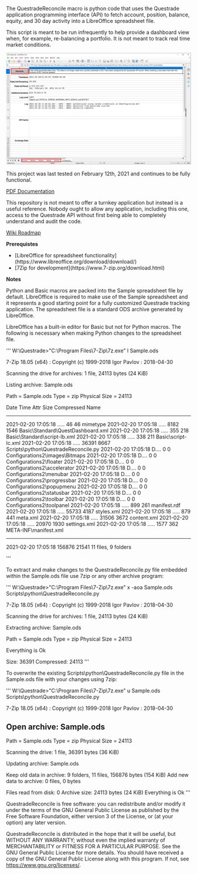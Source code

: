The QuestradeReconcile macro is python code that uses the Questrade application programming interface (API) to fetch account, position, balance, equity, and 30 day activity into a LibreOffice spreadsheet file.

This script is meant to be run infrequently to help provide a dashboard view when, for example, re-balancing a portfolio. It is not meant to track real time market conditions.

![Figure 1: Run the QuestradeReconcile Python Macro](Documentation/RunQuestradeMacro.png?raw=True "Figure 1: Run the QuestradeReconcile Python Macro")

This project was last tested on February 12th, 2021 and continues  to be fully functional.

[PDF Documentation](Documentation/QuestradeMacroDocumentation.pdf?raw=True)

This repository is not meant to offer a turnkey application but instead is a useful reference. Nobody ought to allow any application, including this one, access to the Questrade API without first being able to completely understand and audit the code.

[Wiki Roadmap](https://github.com/kerouac01850/questrade-reconcile/wiki)

**Prerequistes**

<ul>
   <li>[LibreOffice for spreadsheet functionality](https://www.libreoffice.org/download/download/)</li>
   <li>[7Zip for development](https://www.7-zip.org/download.html)</li>
</ul>

**Notes**

Python and Basic macros are packed into the Sample spreadsheet file by default. LibreOffice is required to make use of the Sample spreadsheet and it represents a good starting point for a fully customized Questrade tracking application. The spreadsheet file is a standard ODS archive generated by LibreOffice.

LibreOffice has a built-in editor for Basic but not for Python macros. The following is necessary when making Python changes to the spreadsheet file.

'''
W:\Questrade>"C:\Program Files\7-Zip\7z.exe" l Sample.ods

7-Zip 18.05 (x64) : Copyright (c) 1999-2018 Igor Pavlov : 2018-04-30

Scanning the drive for archives:
1 file, 24113 bytes (24 KiB)

Listing archive: Sample.ods

Path = Sample.ods
Type = zip
Physical Size = 24113

   Date      Time    Attr         Size   Compressed  Name
------------------- ----- ------------ ------------  ------------------------
2021-02-20 17:05:18 .....           46           46  mimetype
2021-02-20 17:05:18 .....         8182         1546  Basic\Standard\QuestDashboard.xml
2021-02-20 17:05:18 .....          355          218  Basic\Standard\script-lb.xml
2021-02-20 17:05:18 .....          338          211  Basic\script-lc.xml
2021-02-20 17:05:18 .....        36391         8667  Scripts\python\QuestradeReconcile.py
2021-02-20 17:05:18 D....            0            0  Configurations2\images\Bitmaps
2021-02-20 17:05:18 D....            0            0  Configurations2\floater
2021-02-20 17:05:18 D....            0            0  Configurations2\accelerator
2021-02-20 17:05:18 D....            0            0  Configurations2\menubar
2021-02-20 17:05:18 D....            0            0  Configurations2\progressbar
2021-02-20 17:05:18 D....            0            0  Configurations2\popupmenu
2021-02-20 17:05:18 D....            0            0  Configurations2\statusbar
2021-02-20 17:05:18 D....            0            0  Configurations2\toolbar
2021-02-20 17:05:18 D....            0            0  Configurations2\toolpanel
2021-02-20 17:05:18 .....          899          261  manifest.rdf
2021-02-20 17:05:18 .....        55733         4187  styles.xml
2021-02-20 17:05:18 .....          879          441  meta.xml
2021-02-20 17:05:18 .....        31506         3672  content.xml
2021-02-20 17:05:18 .....        20970         1930  settings.xml
2021-02-20 17:05:18 .....         1577          362  META-INF\manifest.xml
------------------- ----- ------------ ------------  ------------------------
2021-02-20 17:05:18             156876        21541  11 files, 9 folders

'''

To extract and make changes to the QuestradeReconcile.py file embedded within the Sample.ods file use 7zip or any other archive program:

'''
W:\Questrade>"C:\Program Files\7-Zip\7z.exe" x -aoa Sample.ods Scripts\python\QuestradeReconcile.py

7-Zip 18.05 (x64) : Copyright (c) 1999-2018 Igor Pavlov : 2018-04-30

Scanning the drive for archives:
1 file, 24113 bytes (24 KiB)

Extracting archive: Sample.ods

Path = Sample.ods
Type = zip
Physical Size = 24113

Everything is Ok

Size:       36391
Compressed: 24113
'''

To overwrite the existing Scripts\python\QuestradeReconcile.py file in the Sample.ods file with your changes using 7zip:

'''
W:\Questrade>"C:\Program Files\7-Zip\7z.exe" u Sample.ods Scripts\python\QuestradeReconcile.py

7-Zip 18.05 (x64) : Copyright (c) 1999-2018 Igor Pavlov : 2018-04-30

Open archive: Sample.ods
--
Path = Sample.ods
Type = zip
Physical Size = 24113

Scanning the drive:
1 file, 36391 bytes (36 KiB)

Updating archive: Sample.ods

Keep old data in archive: 9 folders, 11 files, 156876 bytes (154 KiB)
Add new data to archive: 0 files, 0 bytes


Files read from disk: 0
Archive size: 24113 bytes (24 KiB)
Everything is Ok
'''

QuestradeReconcile is free software: you can redistribute and/or modify it under the terms of the GNU General Public License as published by the Free Software Foundation, either version 3 of the License, or (at your option) any later version.

QuestradeReconcile is distributed in the hope that it will be useful, but WITHOUT ANY WARRANTY; without even the implied warranty of MERCHANTABILITY or FITNESS FOR A PARTICULAR PURPOSE.  See the GNU General Public License for more details. You should have received a copy of the GNU General Public License along with this program.  If not, see https://www.gnu.org/licenses/.
